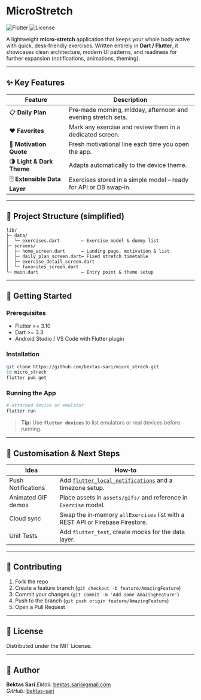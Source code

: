 # MicroStretch

![Flutter](https://img.shields.io/badge/Built%20with-Flutter-02569B?logo=flutter\&logoColor=white)
![License](https://img.shields.io/badge/license-MIT-green)

A lightweight **micro‑stretch** application that keeps your whole body active with quick, desk‑friendly exercises. 
Written entirely in **Dart / Flutter**, it showcases clean architecture, modern UI patterns, and readiness for further expansion (notifications, animations, theming).

---

## ✨ Key Features

| Feature                      | Description                                                       |
| ---------------------------- | ----------------------------------------------------------------- |
| 📋 **Daily Plan**            | Pre‑made morning, midday, afternoon and evening stretch sets.     |
| ❤️ **Favorites**             | Mark any exercise and review them in a dedicated screen.          |
| 🔀 **Motivation Quote**      | Fresh motivational line each time you open the app.               |
| 🌗 **Light & Dark Theme**    | Adapts automatically to the device theme.                         |
| 🗄 **Extensible Data Layer** | Exercises stored in a simple model – ready for API or DB swap‑in. |

---

## 📂 Project Structure (simplified)

```text
lib/
├─ data/
│  └─ exercises.dart        ← Exercise model & dummy list
├─ screens/
│  ├─ home_screen.dart      ← Landing page, motivation & list
│  ├─ daily_plan_screen.dart← Fixed stretch timetable
│  ├─ exercise_detail_screen.dart
│  └─ favorites_screen.dart
└─ main.dart                ← Entry point & theme setup
```

---

## 🚀 Getting Started

### Prerequisites

* Flutter >= 3.10
* Dart >= 3.3
* Android Studio / VS Code with Flutter plugin

### Installation

```bash
git clone https://github.com/bektas-sari/micro_strech.git
cd micro_strech
flutter pub get
```

### Running the App

```bash
# attached device or emulator
flutter run
```

> **Tip:** Use **`flutter devices`** to list emulators or real devices before running.

---

## 🔧 Customisation & Next Steps

| Idea               | How‑to                                                                                                          |
| ------------------ | --------------------------------------------------------------------------------------------------------------- |
| Push Notifications | Add [`flutter_local_notifications`](https://pub.dev/packages/flutter_local_notifications) and a timezone setup. |
| Animated GIF demos | Place assets in `assets/gifs/` and reference in `Exercise` model.                                               |
| Cloud sync         | Swap the in‑memory `allExercises` list with a REST API or Firebase Firestore.                                   |
| Unit Tests         | Add `flutter_test`, create mocks for the data layer.                                                            |

---

## 🤝 Contributing

1. Fork the repo
2. Create a feature branch (`git checkout -b feature/AmazingFeature`)
3. Commit your changes (`git commit -m 'Add some AmazingFeature'`)
4. Push to the branch (`git push origin feature/AmazingFeature`)
5. Open a Pull Request

---

## 📝 License

Distributed under the MIT License. 


---

## 👤 Author

**Bektas Sari**
*EMail:* bektas.sari@gmail.com  <br>
*GitHub:* [bektas-sari](https://github.com/bektas-sari)

